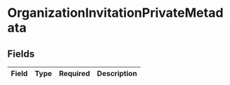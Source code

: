# OrganizationInvitationPrivateMetadata


## Fields

| Field       | Type        | Required    | Description |
| ----------- | ----------- | ----------- | ----------- |